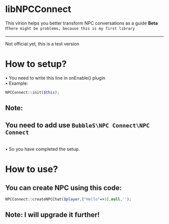 # libNPCConnect
This virion helps you better transform NPC conversations as a guide **Beta**
<br>
`❗There might be problems, because this is my first library`
<hr>
Not official yet, this is a test version

# How to setup?

• You need to write this line in onEnable() plugin<br>
• Example:
```php
NPCConnect::init($this);
```
## Note:
## You need to add use `BubbleS\NPC Connect\NPC Connect`
<br>
• So you have completed the setup.

# How to use?

## You can create NPC using this code:
```php
NPCConnect::createNPCChat($player,["Hello"=>3],null,'');
```

## Note: I will upgrade it further!
